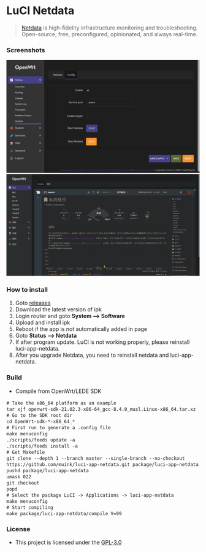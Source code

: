 # LuCI Netdata
> [Netdata][] is high-fidelity infrastructure monitoring and troubleshooting.
Open-source, free, preconfigured, opinionated, and always real-time.

### Screenshots

![config](.img/config.png "config")  
![netdata](.img/netdata.png "netdata")  

### How to install

1. Goto [releases](https://github.com/muink/luci-app-netdata/tree/releases)
2. Download the latest version of ipk
3. Login router and goto **System --> Software**
4. Upload and install ipk
5. Reboot if the app is not automatically added in page
6. Goto **Status --> Netdata**
7. If after program update. LuCI is not working properly, please reinstall luci-app-netdata.
8. After you upgrade Netdata, you need to reinstall netdata and luci-app-netdata.

### Build

- Compile from OpenWrt/LEDE SDK

```
# Take the x86_64 platform as an example
tar xjf openwrt-sdk-21.02.3-x86-64_gcc-8.4.0_musl.Linux-x86_64.tar.xz
# Go to the SDK root dir
cd OpenWrt-sdk-*-x86_64_*
# First run to generate a .config file
make menuconfig
./scripts/feeds update -a
./scripts/feeds install -a
# Get Makefile
git clone --depth 1 --branch master --single-branch --no-checkout https://github.com/muink/luci-app-netdata.git package/luci-app-netdata
pushd package/luci-app-netdata
umask 022
git checkout
popd
# Select the package LuCI -> Applications -> luci-app-netdata
make menuconfig
# Start compiling
make package/luci-app-netdata/compile V=99
```

[Netdata]: https://github.com/netdata/netdata

### License

- This project is licensed under the [GPL-3.0](https://www.gnu.org/licenses/gpl-3.0.html)

